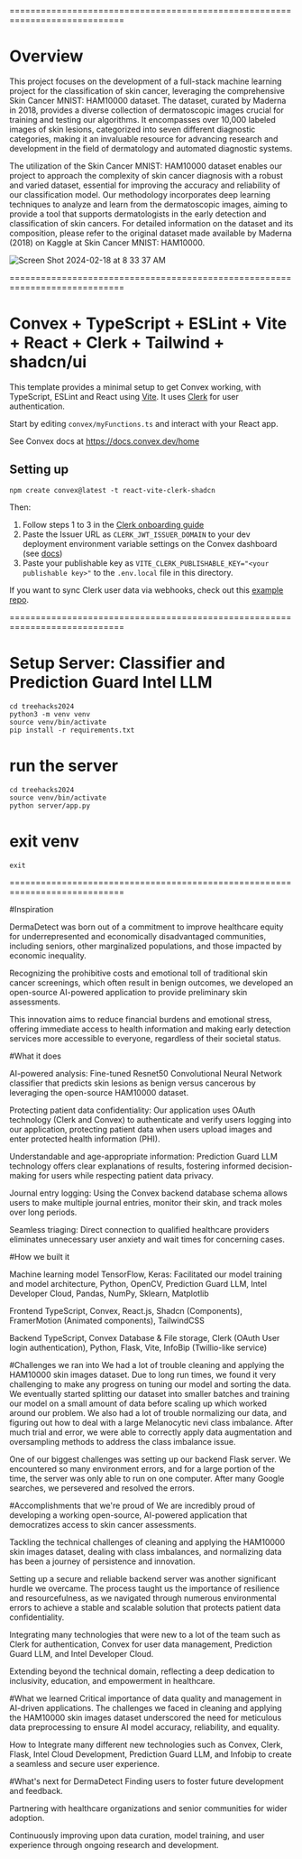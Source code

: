 ============================================================================
# Overview

This project focuses on the development of a full-stack machine learning project for the classification of skin cancer, leveraging the comprehensive Skin Cancer MNIST: HAM10000 dataset. The dataset, curated by Maderna in 2018, provides a diverse collection of dermatoscopic images crucial for training and testing our algorithms. It encompasses over 10,000 labeled images of skin lesions, categorized into seven different diagnostic categories, making it an invaluable resource for advancing research and development in the field of dermatology and automated diagnostic systems.

The utilization of the Skin Cancer MNIST: HAM10000 dataset enables our project to approach the complexity of skin cancer diagnosis with a robust and varied dataset, essential for improving the accuracy and reliability of our classification model. Our methodology incorporates deep learning techniques to analyze and learn from the dermatoscopic images, aiming to provide a tool that supports dermatologists in the early detection and classification of skin cancers. For detailed information on the dataset and its composition, please refer to the original dataset made available by Maderna (2018) on Kaggle at Skin Cancer MNIST: HAM10000.


![Screen Shot 2024-02-18 at 8 33 37 AM](https://github.com/abccodes/Treehacks2024/assets/79234681/f36bc71a-15b4-4358-9c9a-6ffb303fa409)

============================================================================

# Convex + TypeScript + ESLint + Vite + React + Clerk + Tailwind + shadcn/ui

This template provides a minimal setup to get Convex working, with TypeScript,
ESLint and React using [Vite](https://vitejs.dev/). It uses [Clerk](https://clerk.dev/) for user authentication.

Start by editing `convex/myFunctions.ts` and interact with your React app.

See Convex docs at https://docs.convex.dev/home

## Setting up

```
npm create convex@latest -t react-vite-clerk-shadcn
```

Then:

1. Follow steps 1 to 3 in the [Clerk onboarding guide](https://docs.convex.dev/auth/clerk#get-started)
2. Paste the Issuer URL as `CLERK_JWT_ISSUER_DOMAIN` to your dev deployment environment variable settings on the Convex dashboard (see [docs](https://docs.convex.dev/auth/clerk#configuring-dev-and-prod-instances))
3. Paste your publishable key as `VITE_CLERK_PUBLISHABLE_KEY="<your publishable key>"` to the `.env.local` file in this directory.

If you want to sync Clerk user data via webhooks, check out this [example repo](https://github.com/thomasballinger/convex-clerk-users-table/).


============================================================================

# Setup Server: Classifier and Prediction Guard Intel LLM

```
cd treehacks2024
python3 -m venv venv
source venv/bin/activate
pip install -r requirements.txt
```

# run the server

```
cd treehacks2024
source venv/bin/activate
python server/app.py
```

# exit venv

```
exit
```

============================================================================


#Inspiration

DermaDetect was born out of a commitment to improve healthcare equity for underrepresented and economically disadvantaged communities, including seniors, other marginalized populations, and those impacted by economic inequality.

Recognizing the prohibitive costs and emotional toll of traditional skin cancer screenings, which often result in benign outcomes, we developed an open-source AI-powered application to provide preliminary skin assessments.

This innovation aims to reduce financial burdens and emotional stress, offering immediate access to health information and making early detection services more accessible to everyone, regardless of their societal status.

#What it does

AI-powered analysis: Fine-tuned Resnet50 Convolutional Neural Network classifier that predicts skin lesions as benign versus cancerous by leveraging the open-source HAM10000 dataset.

Protecting patient data confidentiality: Our application uses OAuth technology (Clerk and Convex) to authenticate and verify users logging into our application, protecting patient data when users upload images and enter protected health information (PHI).

Understandable and age-appropriate information: Prediction Guard LLM technology offers clear explanations of results, fostering informed decision-making for users while respecting patient data privacy.

Journal entry logging: Using the Convex backend database schema allows users to make multiple journal entries, monitor their skin, and track moles over long periods.

Seamless triaging: Direct connection to qualified healthcare providers eliminates unnecessary user anxiety and wait times for concerning cases.

#How we built it

Machine learning model TensorFlow, Keras: Facilitated our model training and model architecture, Python, OpenCV, Prediction Guard LLM, Intel Developer Cloud, Pandas, NumPy, Sklearn, Matplotlib

Frontend TypeScript, Convex, React.js, Shadcn (Components), FramerMotion (Animated components), TailwindCSS

Backend TypeScript, Convex Database & File storage, Clerk (OAuth User login authentication), Python, Flask, Vite, InfoBip (Twillio-like service)

#Challenges we ran into
We had a lot of trouble cleaning and applying the HAM10000 skin images dataset. Due to long run times, we found it very challenging to make any progress on tuning our model and sorting the data. We eventually started splitting our dataset into smaller batches and training our model on a small amount of data before scaling up which worked around our problem. We also had a lot of trouble normalizing our data, and figuring out how to deal with a large Melanocytic nevi class imbalance. After much trial and error, we were able to correctly apply data augmentation and oversampling methods to address the class imbalance issue.

One of our biggest challenges was setting up our backend Flask server. We encountered so many environment errors, and for a large portion of the time, the server was only able to run on one computer. After many Google searches, we persevered and resolved the errors.

#Accomplishments that we're proud of
We are incredibly proud of developing a working open-source, AI-powered application that democratizes access to skin cancer assessments.

Tackling the technical challenges of cleaning and applying the HAM10000 skin images dataset, dealing with class imbalances, and normalizing data has been a journey of persistence and innovation.

Setting up a secure and reliable backend server was another significant hurdle we overcame. The process taught us the importance of resilience and resourcefulness, as we navigated through numerous environmental errors to achieve a stable and scalable solution that protects patient data confidentiality.

Integrating many technologies that were new to a lot of the team such as Clerk for authentication, Convex for user data management, Prediction Guard LLM, and Intel Developer Cloud.

Extending beyond the technical domain, reflecting a deep dedication to inclusivity, education, and empowerment in healthcare.

#What we learned
Critical importance of data quality and management in AI-driven applications. The challenges we faced in cleaning and applying the HAM10000 skin images dataset underscored the need for meticulous data preprocessing to ensure AI model accuracy, reliability, and equality.

How to Integrate many different new technologies such as Convex, Clerk, Flask, Intel Cloud Development, Prediction Guard LLM, and Infobip to create a seamless and secure user experience.

#What's next for DermaDetect
Finding users to foster future development and feedback.

Partnering with healthcare organizations and senior communities for wider adoption.

Continuously improving upon data curation, model training, and user experience through ongoing research and development.

